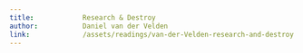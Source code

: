 ```yaml
---
title:            Research & Destroy
author:           Daniel van der Velden
link:             /assets/readings/van-der-Velden-research-and-destroy.pdf
---
```

